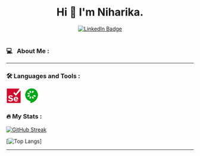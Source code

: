 <div id="header" align="center">
  <h1> Hi 👋 I'm Niharika.</h1>
  <div id="badges">
    <a href="https://www.linkedin.com/in/niharika-vankayala/">
      <img src="https://img.shields.io/badge/LinkedIn-blue?style=for-the-badge&logo=linkedin&logoColor=white" alt="LinkedIn Badge"/>
    </a>
  </div>
  <img src="https://komarev.com/ghpvc/?username=kalletla3&style=flat-square&color=blue" alt=""/>
</div>

### 💻 &nbsp; About Me :

---

### :hammer_and_wrench: Languages and Tools :
<div>
  <img src="https://github.com/devicons/devicon/blob/master/icons/selenium/selenium-original.svg" title="Selenium" alt="Selenium" width="40" height="40"/>&nbsp;
  <img src="https://github.com/devicons/devicon/blob/master/icons/cucumber/cucumber-plain.svg" title="Cucumber" alt="Cucumber" width="40" height="40"/>&nbsp;
</div>


### :fire: My Stats :
[![GitHub Streak](http://github-readme-streak-stats.herokuapp.com/?user=kalletla3&theme=dark&background=000000)](https://git.io/streak-stats)

[![Top Langs](https://github-readme-stats.vercel.app/api/top-langs/?username=kalletla3&layout=compact&theme=vision-friendly-dark)]

---
